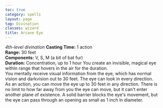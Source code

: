 ```yaml
---
toc: true
category: spells
layout: page
tag: Divination
classes: wizard
title: Arcane Eye 
---
```

_4th-level divination_ 
**Casting Time:** 1 action   
**Range:** 30 feet   
**Components:** V, S, M (a bit of bat fur)   
**Duration:** Concentration, up to 1 hour 
You create an invisible, magical eye within range that hovers in the air for the duration.    
You mentally receive visual information from the eye, which has normal vision and darkvision out to 30 feet. The eye can look in every direction.    
As an action, you can move the eye up to 30 feet in any direction. There is no limit to how far away from you the eye can move, but it can't enter another plane of existence. A solid barrier blocks the eye's movement, but the eye can pass through an opening as small as 1 inch in diameter. 